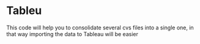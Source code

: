 # Tableu
This code will help you to consolidate several cvs files into a single one, in that way importing the data to Tableau will be easier
